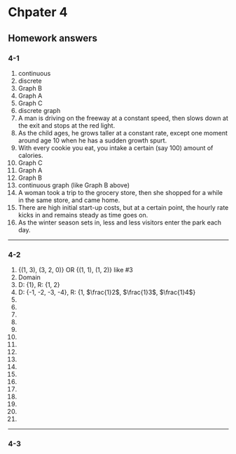 # Chpater 4

## Homework answers

### 4-1

1. continuous
2. discrete
3. Graph B
4. Graph A
5. Graph C
6. discrete graph
7. A man is driving on the freeway at a constant speed, then slows down at the exit and stops at the red light.
8. As the child ages, he grows taller at a constant rate, except one moment around age 10 when he has a sudden growth spurt.
9. With every cookie you eat, you intake a certain (say 100) amount of calories.
10. Graph C
11. Graph A
12. Graph B
13. continuous graph (like Graph B above)
14. A woman took a trip to the grocery store, then she shopped for a while in the same store, and came home.
15. There are high initial start-up costs, but at a certain point, the hourly rate kicks in and remains steady as time goes on.
16. As the winter season sets in, less and less visitors enter the park each day.

---

### 4-2

1. {(1, 3), (3, 2, 0)} OR {(1, 1), (1, 2)} like #3
2. Domain
3. D: {1}, R: {1, 2}
4. D: {-1, -2, -3, -4}, R: {1, $\frac{1}2$, $\frac{1}3$, $\frac{1}4$}
5. 
6.
7.
8.
9.
10.
11.
12.
13.
14.
15.
16.
17.
18.
19.
20.
21.

---

### 4-3
